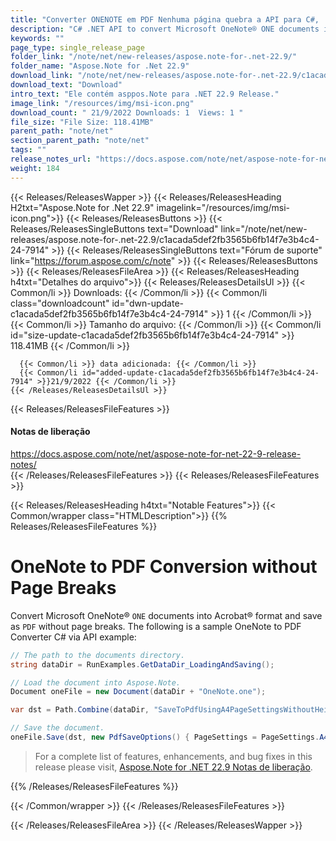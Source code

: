 ```yaml
---
title: "Converter ONENOTE em PDF Nenhuma página quebra a API para C#, .NET APPS"
description: "C# .NET API to convert Microsoft OneNote® ONE documents into Acrobat® format and save as PDF without any page breaks. Easy ONE to PDF format conversion via API."
keywords: ""
page_type: single_release_page
folder_link: "/note/net/new-releases/aspose.note-for-.net-22.9/"
folder_name: "Aspose.Note for .Net 22.9"
download_link: "/note/net/new-releases/aspose.note-for-.net-22.9/c1acada5def2fb3565b6fb14f7e3b4c4-24-7914"
download_text: "Download"
intro_text: "Ele contém asppos.Note para .NET 22.9 Release."
image_link: "/resources/img/msi-icon.png"
download_count: " 21/9/2022 Downloads: 1  Views: 1 "
file_size: "File Size: 118.41MB"
parent_path: "note/net"
section_parent_path: "note/net"
tags: ""
release_notes_url: "https://docs.aspose.com/note/net/aspose-note-for-net-22-9-release-notes/"
weight: 184
---
```


{{< Releases/ReleasesWapper >}}
{{< Releases/ReleasesHeading H2txt="Aspose.Note for .Net 22.9" imagelink="/resources/img/msi-icon.png">}}
{{< Releases/ReleasesButtons >}}
{{< Releases/ReleasesSingleButtons text="Download" link="/note/net/new-releases/aspose.note-for-.net-22.9/c1acada5def2fb3565b6fb14f7e3b4c4-24-7914" >}}
{{< Releases/ReleasesSingleButtons text="Fórum de suporte" link="https://forum.aspose.com/c/note" >}}
{{< Releases/ReleasesButtons >}}
{{< Releases/ReleasesFileArea >}}
{{< Releases/ReleasesHeading h4txt="Detalhes do arquivo">}}
{{< Releases/ReleasesDetailsUl >}}
{{< Common/li >}} Downloads: {{< /Common/li >}}
{{< Common/li class="downloadcount" id="dwn-update-c1acada5def2fb3565b6fb14f7e3b4c4-24-7914" >}} 1 {{< /Common/li >}}
{{< Common/li >}} Tamanho do arquivo: {{< /Common/li >}}
{{< Common/li id="size-update-c1acada5def2fb3565b6fb14f7e3b4c4-24-7914" >}} 118.41MB {{< /Common/li >}}

      {{< Common/li >}} data adicionada: {{< /Common/li >}}
      {{< Common/li id="added-update-c1acada5def2fb3565b6fb14f7e3b4c4-24-7914" >}}21/9/2022 {{< /Common/li >}}
    {{< /Releases/ReleasesDetailsUl >}}

{{< Releases/ReleasesFileFeatures >}}
<h4>Notas de liberação</h4><div><a href='https://docs.aspose.com/note/net/aspose-note-for-net-22-9-release-notes/'>https://docs.aspose.com/note/net/aspose-note-for-net-22-9-release-notes/</a></div>
{{< /Releases/ReleasesFileFeatures >}}
{{< Releases/ReleasesFileFeatures >}}

{{< Releases/ReleasesHeading h4txt="Notable Features">}}
{{< Common/wrapper class="HTMLDescription">}}
{{% Releases/ReleasesFileFeatures %}}

# OneNote to PDF Conversion without Page Breaks

Convert Microsoft OneNote&reg; `ONE` documents into Acrobat&reg; format and save as `PDF` without page breaks. The following is a sample OneNote to PDF Converter C# via API example:

```csharp
// The path to the documents directory.
string dataDir = RunExamples.GetDataDir_LoadingAndSaving();

// Load the document into Aspose.Note.
Document oneFile = new Document(dataDir + "OneNote.one");

var dst = Path.Combine(dataDir, "SaveToPdfUsingA4PageSettingsWithoutHeightLimit.pdf");

// Save the document.
oneFile.Save(dst, new PdfSaveOptions() { PageSettings = PageSettings.A4NoHeightLimit });
```

> For a complete list of features, enhancements, and bug fixes in this release please visit, [Aspose.Note for .NET 22.9 Notas de liberação](https://docs.aspose.com/note/net/aspose-note-for-net-22-9-release-notes/).

{{% /Releases/ReleasesFileFeatures %}}

{{< /Common/wrapper >}}
{{< /Releases/ReleasesFileFeatures >}}

{{< /Releases/ReleasesFileArea >}}
{{< /Releases/ReleasesWapper >}}
